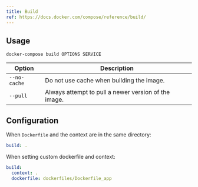 ```yaml
---
title: Build
ref: https://docs.docker.com/compose/reference/build/
---
```


## Usage

```shell
docker-compose build OPTIONS SERVICE
```

| Option | Description |
| --- | --- |
| `--no-cache` | Do not use cache when building the image. |
| `--pull` | Always attempt to pull a newer version of the image. |

## Configuration

When `Dockerfile` and the context are in the same directory:

```yml
build: .
```

When setting custom dockerfile and context:

```yml
build:
  context: .
  dockerfile: dockerfiles/Dockerfile_app
```
